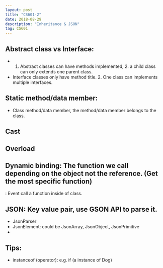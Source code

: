 ```yaml
---
layout: post
title: "CS601-2"
date: 2018-08-29 
description: "Inheritance & JSON"
tag: CS601
--- 
```

## Abstract class vs Interface:

* 1. Abstract classes can have methods implemented, 2. a child class can only extends one parent class.
* Interface classes only have method title. 2. One class can implements multiple interfaces.

## Static method/data member:
* Class method/data member, the method/data member belongs to the class. 

## Cast

## Overload

## Dynamic binding: The function we call depending on the object not the reference. (Get the most specific function) 
  : Event call a function inside of class.
  

## 

## JSON: Key value pair, use GSON API to parse it.
  * JsonParser
  * JsonElement: could be JsonArray, JsonObject, JsonPrimitive
  * 


## Tips:
* instanceof (operator): e.g. if (a instance of Dog)
